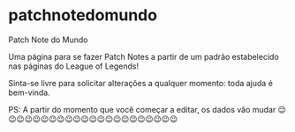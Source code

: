 # patchnotedomundo
Patch Note do Mundo

Uma página para se fazer Patch Notes a partir de um padrão estabelecido nas páginas do League of Legends!

Sinta-se livre para solicitar alterações a qualquer momento: toda ajuda é bem-vinda.


PS: A partir do momento que você começar a editar, os dados vão mudar 😉😉😉😉😉😉😉😉😉😉😉😉😉😉😉😉😉😉😉😉😉😉
